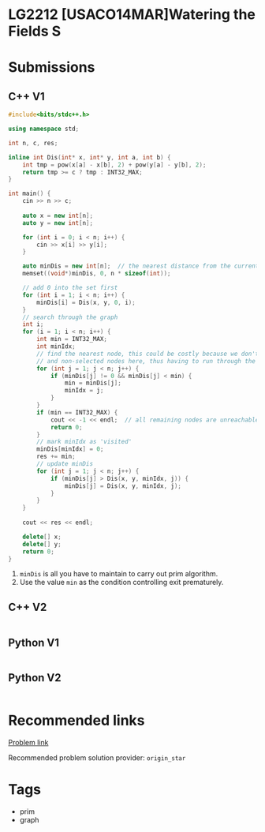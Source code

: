 # LG2212 [USACO14MAR]Watering the Fields S

# Submissions

## C++ V1

```C++
#include<bits/stdc++.h>

using namespace std;

int n, c, res;

inline int Dis(int* x, int* y, int a, int b) {
    int tmp = pow(x[a] - x[b], 2) + pow(y[a] - y[b], 2);
    return tmp >= c ? tmp : INT32_MAX;
}

int main() {
    cin >> n >> c;
    
    auto x = new int[n];
    auto y = new int[n];

    for (int i = 0; i < n; i++) {
        cin >> x[i] >> y[i];
    }

    auto minDis = new int[n];  // the nearest distance from the current included node to non-included nodes
    memset((void*)minDis, 0, n * sizeof(int));

    // add 0 into the set first
    for (int i = 1; i < n; i++) {
        minDis[i] = Dis(x, y, 0, i);
    }
    // search through the graph
    int i;
    for (i = 1; i < n; i++) {
        int min = INT32_MAX;
        int minIdx;
        // find the nearest node, this could be costly because we don't distinguish between selected
        // and non-selected nodes here, thus having to run through the whole graph every time.
        for (int j = 1; j < n; j++) {
            if (minDis[j] != 0 && minDis[j] < min) {
                min = minDis[j];
                minIdx = j;
            }
        }
        if (min == INT32_MAX) {
            cout << -1 << endl;  // all remaining nodes are unreachable
            return 0;
        }
        // mark minIdx as 'visited'
        minDis[minIdx] = 0;
        res += min;
        // update minDis
        for (int j = 1; j < n; j++) {
            if (minDis[j] > Dis(x, y, minIdx, j)) {
                minDis[j] = Dis(x, y, minIdx, j);
            }
        }
    }
    
    cout << res << endl;

    delete[] x;
    delete[] y;
    return 0;
}
```

1. `minDis` is all you have to maintain to carry out prim algorithm.
1. Use the value `min` as the condition controlling exit prematurely.

## C++ V2

```C++
```



## Python V1

```python
```



## Python V2

```python

```





# Recommended links

[Problem link]()

Recommended problem solution provider: `origin_star` 



# Tags

- prim
- graph